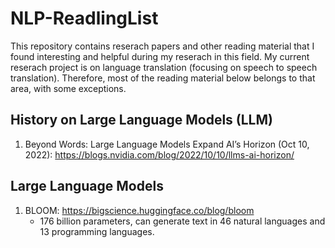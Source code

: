 # NLP-ReadlingList

This repository contains reserach papers and other reading material that I found interesting and helpful during my reserach in this field. My current reserach project is on language translation (focusing on speech to speech translation). Therefore, most of the reading material below belongs to that area, with some exceptions.

## History on Large Language Models (LLM)
1. Beyond Words: Large Language Models Expand AI’s Horizon (Oct 10, 2022): https://blogs.nvidia.com/blog/2022/10/10/llms-ai-horizon/ 

## Large Language Models 
1. BLOOM: https://bigscience.huggingface.co/blog/bloom
   - 176 billion parameters, can generate text in 46 natural languages and 13 programming languages.
